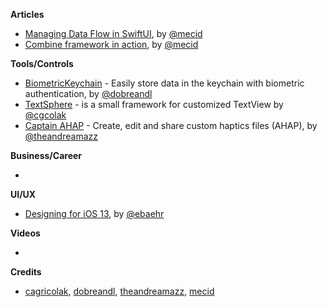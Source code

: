**Articles**

* [Managing Data Flow in SwiftUI](https://mecid.github.io/2019/07/03/managing-data-flow-in-swiftui/), by [@mecid](https://twitter.com/mecid)
* [Combine framework in action](https://medium.com/snowdog-labs/combine-framework-in-action-part-2-63c7d652b32f), by [@mecid](https://twitter.com/mecid)

**Tools/Controls**

* [BiometricKeychain](https://github.com/appssemble/BiometricKeychain) - Easily store data in the keychain with biometric authentication, by [@dobreandl](https://twitter.com/dobreandl)
* [TextSphere](https://github.com/cagricolak/TextSphere) - is a small framework for customized TextView by [@cgcolak](https://twitter.com/cgcolak)
* [Captain AHAP](http://ahap.fancypixel.it) - Create, edit and share custom haptics files (AHAP), by [@theandreamazz](https://twitter.com/theandreamazz)

**Business/Career**

* 

**UI/UX**

* [Designing for iOS 13](https://applypixels.com/blog/designing-for-ios-13), by [@ebaehr](https://twitter.com/ebaehr)


**Videos**

* 

**Credits**

* [cagricolak](https://github.com/cagricolak), [dobreandl](https://github.com/chelemen-razvan), [theandreamazz](https://github.com/andreamazz), [mecid](https://github.com/mecid)
